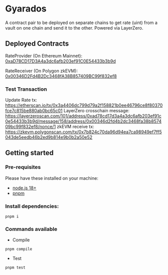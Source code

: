 # Gyarados

A contract pair to be deployed on separate chains to get rate (uint) from a vault on one chain and send it to the other. Powered via LayerZero.

## Deployed Contracts

RateProvider (On Ethereum Mainnet): [0xaD78CD17D3A4a3dc6afb203ef91C0E54433b3b9d](https://etherscan.io/address/0xaD78CD17D3A4a3dc6afb203ef91C0E54433b3b9d)

RateReceiver (On Polygon zkEVM): [0x00346D2Fd4B2Dc3468fA38B857409BC99f832ef8](https://zkevm.polygonscan.com/address/0x00346D2Fd4B2Dc3468fA38B857409BC99f832ef8)

### Test Transaction

Update Rate tx: https://etherscan.io/tx/0x3a4406dc799d79a2f158821b0ee46796ce8f80370fce7c815be880ab0bc65c01
LayerZero crosschain message: https://layerzeroscan.com/101/address/0xad78cd17d3a4a3dc6afb203ef91c0e54433b3b9d/message/158/address/0x00346d2fd4b2dc3468fa38b857409bc99f832ef8/nonce/1
zkEVM receive tx: https://zkevm.polygonscan.com/tx/0x7b824c70da96d94ea7ca98949ef7ff5043de5eedb46b2ed9b814e9b0b2a50e52

## Getting started

### Pre-requisites

Please have these installed on your machine:

- [node.js 18+](https://nodejs.org/)
- [pnpm](https://pnpm.io/)

### Install dependencies:

```
pnpm i
```

### Commands available

- Compile

```
pnpm compile
```

- Test

```
pnpm test
```
